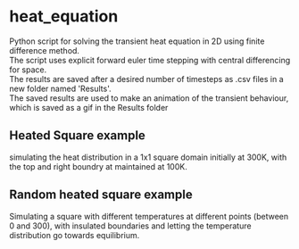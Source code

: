 # heat_equation
Python script for solving the transient heat equation in 2D using finite difference method.  
The script uses explicit forward euler time stepping with central differencing for space.  
The results are saved after a desired number of timesteps as .csv files in a new folder named 'Results'.  
The saved results are used to make an animation of the transient behaviour, which is saved as a gif in the Results folder

## Heated Square example
simulating the heat distribution in a 1x1 square domain initially at 300K, with the top and right boundry at maintained at 100K.  

## Random heated square example
Simulating a square with different temperatures at different points (between 0 and 300), with insulated boundaries and letting the temperature distribution go towards equilibrium.